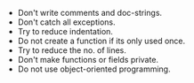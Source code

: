 -   Don't write comments and doc-strings.
-   Don't catch all exceptions.
-   Try to reduce indentation.
-   Do not create a function if its only used once.
-   Try to reduce the no. of lines.
-   Don't make functions or fields private.
-   Do not use object-oriented programming.
